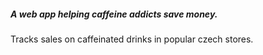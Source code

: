 ##### A web app helping caffeine addicts save money.
Tracks sales on caffeinated drinks in popular czech stores.
